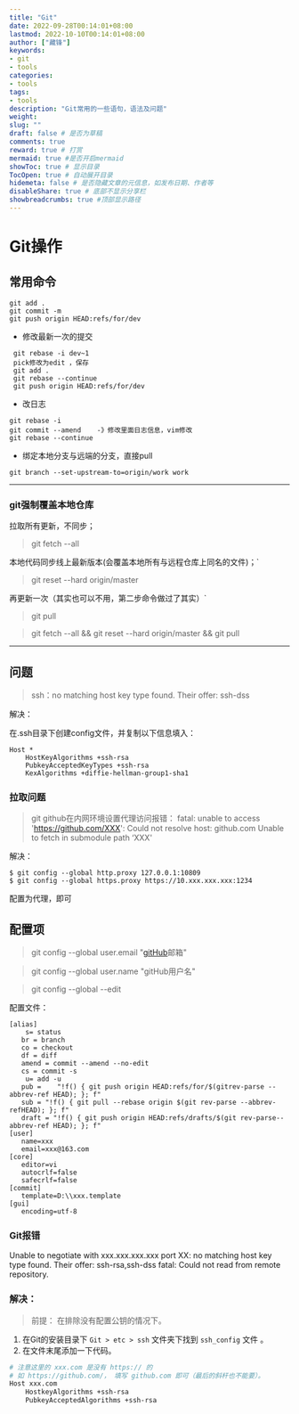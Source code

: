 ```yaml
---
title: "Git"
date: 2022-09-28T00:14:01+08:00
lastmod: 2022-10-10T00:14:01+08:00
author: ["藏锋"]
keywords: 
- git
- tools
categories: 
- tools
tags: 
- tools
description: "Git常用的一些语句，语法及问题"
weight:
slug: ""
draft: false # 是否为草稿
comments: true
reward: true # 打赏
mermaid: true #是否开启mermaid
showToc: true # 显示目录
TocOpen: true # 自动展开目录
hidemeta: false # 是否隐藏文章的元信息，如发布日期、作者等
disableShare: true # 底部不显示分享栏
showbreadcrumbs: true #顶部显示路径
---
```


# Git操作
## 常用命令 

``` shell
git add .
git commit -m 
git push origin HEAD:refs/for/dev  
```

- 修改最新一次的提交
``` shell
 git rebase -i dev~1
 pick修改为edit ，保存
 git add .
 git rebase --continue
 git push origin HEAD:refs/for/dev
 ```


- 改日志
``` shell 
git rebase -i
git commit --amend    -》修改里面日志信息，vim修改
git rebase --continue
```
- 绑定本地分支与远端的分支，直接pull
 ``` shell
 git branch --set-upstream-to=origin/work work
 ```

---
### git强制覆盖本地仓库
拉取所有更新，不同步；
 >git fetch --all

本地代码同步线上最新版本(会覆盖本地所有与远程仓库上同名的文件)；`

>git reset --hard origin/master

再更新一次（其实也可以不用，第二步命令做过了其实）`

>git pull

>git fetch --all && git reset --hard origin/master && git pull


---

## 问题
>ssh：no matching host key type found. Their offer: ssh-dss

解决：

在.ssh目录下创建config文件，并复制以下信息填入：

```test
Host *
    HostKeyAlgorithms +ssh-rsa
    PubkeyAcceptedKeyTypes +ssh-rsa
    KexAlgorithms +diffie-hellman-group1-sha1
```


### 拉取问题
> git github在内网环境设置代理访问报错：
fatal: unable to access 'https://github.com/XXX': Could not resolve host: github.com
Unable to fetch in submodule path ‘XXX'

解决：
``` shell
$ git config --global http.proxy 127.0.0.1:10809
$ git config --global https.proxy https://10.xxx.xxx.xxx:1234
```
配置为代理，即可

## 配置项 

>git config --global user.email "[gitHub](https://so.csdn.net/so/search?q=gitHub&spm=1001.2101.3001.7020)邮箱"

>git config --global user.name "gitHub用户名"

> git config --global --edit

配置文件：
```
[alias]
    s= status
   br = branch
   co = checkout
   df = diff
   amend = commit --amend --no-edit
   cs = commit -s
    u= add -u
   pub =    "!f() { git push origin HEAD:refs/for/$(gitrev-parse --abbrev-ref HEAD); }; f"
   sub = "!f() { git pull --rebase origin $(git rev-parse --abbrev-refHEAD); }; f"
   draft = "!f() { git push origin HEAD:refs/drafts/$(git rev-parse--abbrev-ref HEAD); }; f"
[user]
   name=xxx
   email=xxx@163.com
[core]
   editor=vi
   autocrlf=false
   safecrlf=false
[commit]
   template=D:\\xxx.template
[gui]
   encoding=utf-8
```


### Git报错
Unable to negotiate with xxx.xxx.xxx.xxx port XX: no matching host key type found. Their offer: ssh-rsa,ssh-dss fatal: Could not read from remote repository.

### 解决：

> 前提： 在排除没有配置公钥的情况下。

1.  在Git的安装目录下 `Git > etc > ssh` 文件夹下找到 `ssh_config` 文件 。
2.  在文件末尾添加一下代码。

```bash
# 注意这里的 xxx.com 是没有 https:// 的
# 如 https://github.com/， 填写 github.com 即可（最后的斜杆也不能要）。
Host xxx.com
    HostkeyAlgorithms +ssh-rsa
    PubkeyAcceptedAlgorithms +ssh-rsa
```
